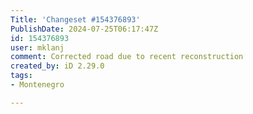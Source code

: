 ```yaml
---
Title: 'Changeset #154376893'
PublishDate: 2024-07-25T06:17:47Z
id: 154376893
user: mklanj
comment: Corrected road due to recent reconstruction
created_by: iD 2.29.0
tags:
- Montenegro

---
```

